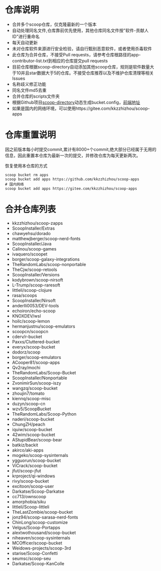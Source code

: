 # 仓库说明

- 合并多个scoop仓库，仅克隆最新的一个版本
- 自动处理同名文件,仓库靠前优先使用，其他仓库同名文件按"软件-贡献人ID"进行重命名
- 每天自动更新
- 未对仓库软件来源进行安全检验，请自行甄别恶意软件，或者使用杀毒软件
- 此仓库为合并仓库，不接受Pull requests，请参考仓库根路径的app-contributor-list.txt到相应的仓库提交pull requests
- 目前仓库根据scoop-directory自动添加其他scoop仓库，规则是软件数量大于10并且star数据大于5的仓库。不接受仓库推荐以及不维护仓库清理等相关Issues
- 名称歧义修正功能
- 同名文件md5去重
- 合并仓库的scripts文件夹
- 根据Github项目[scoop-directory](https://github.com/rasa/scoop-directory)动态生成bucket.config，[前端地址](https://rasa.github.io/scoop-directory/)
- 如果是国内的网络环境，可以使用https://gitee.com/kkzzhizhou/scoop-apps

# 仓库重置说明

因之前版本每小时提交commit,累计有8000+个commit,绝大部分已经属于无用的信息，因此重置本仓库为最新一次的提交，并修改仓库为每天更新两次。

恢复使用本仓库的方式

```
scoop bucket rm apps
scoop bucket add apps https://github.com/kkzzhizhou/scoop-apps
# 国内网络
scoop bucket add apps https://gitee.com/kkzzhizhou/scoop-apps
```

# 合并仓库列表

- kkzzhizhou/scoop-zapps
- ScoopInstaller/Extras
- chawyehsu/dorado
- matthewjberger/scoop-nerd-fonts
- ScoopInstaller/Java
- Calinou/scoop-games
- ivaquero/scoopet
- borger/scoop-galaxy-integrations
- TheRandomLabs/scoop-nonportable
- TheCjw/scoop-retools
- ScoopInstaller/Versions
- kodybrown/scoop-nirsoft
- L-Trump/scoop-raresoft
- littleli/scoop-clojure
- rasa/scoops
- ScoopInstaller/Nirsoft
- anderlli0053/DEV-tools
- echoiron/echo-scoop
- KNOXDEV/wsl
- hoilc/scoop-lemon
- hermanjustnu/scoop-emulators
- scoopcn/scoopcn
- cderv/r-bucket
- Paxxs/Cluttered-bucket
- everyx/scoop-bucket
- dodorz/scoop
- borger/scoop-emulators
- ACooper81/scoop-apps
- Qv2ray/mochi
- TheRandomLabs/Scoop-Bucket
- ScoopInstaller/Nonportable
- ZvonimirSun/scoop-iszy
- wangzq/scoop-bucket
- zhoujin7/tomato
- kiennq/scoop-misc
- duzyn/scoop-cn
- wzv5/ScoopBucket
- TheRandomLabs/Scoop-Python
- naderi/scoop-bucket
- ChungZH/peach
- iquiw/scoop-bucket
- 42wim/scoop-bucket
- AStupidBear/scoop-bear
- batkiz/backit
- akirco/aki-apps
- mogeko/scoop-sysinternals
- ygguorun/scoop-bucket
- ViCrack/scoop-bucket
- jfut/scoop-jfut
- krproject/qi-windows
- rivy/scoop-bucket
- excitoon/scoop-user
- Darkatse/Scoop-Darkatse
- cc713/ownscoop
- amorphobia/siku
- littleli/Scoop-littleli
- TheLastZombie/scoop-bucket
- jonz94/scoop-sarasa-nerd-fonts
- ChinLong/scoop-customize
- Velgus/Scoop-Portapps
- alextwothousand/scoop-bucket
- niheaven/scoop-sysinternals
- MCOfficer/scoop-bucket
- Weidows-projects/scoop-3rd
- starise/Scoop-Confetti
- seumsc/scoop-seu
- Darkatse/Scoop-KanColle
